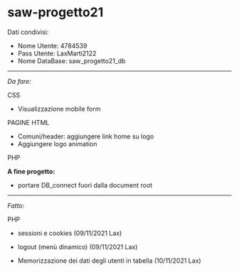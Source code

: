 # saw-progetto21

Dati condivisi:
- Nome Utente: 4784539
- Pass Utente: LaxMarti2122 
- Nome DataBase: saw_progetto21_db

--------------------------------------------------------------------------------------


*Da fare:*

CSS
- Visualizzazione mobile form

PAGINE HTML
- Comuni/header: aggiungere link home su logo
- Aggiungere logo animation

PHP


**A fine progetto:**
- portare DB_connect fuori dalla document root


--------------------------------------------------------------------------------------

*Fatto:*

PHP
- sessioni e cookies (09/11/2021 Lax)
- logout (menù dinamico) (09/11/2021 Lax)

- Memorizzazione dei dati degli utenti in tabella (10/11/2021 Lax)
